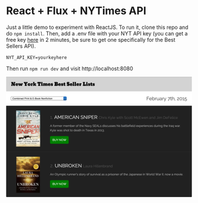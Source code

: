 # React + Flux + NYTimes API

Just a little demo to experiment with ReactJS. To run it, clone this repo and do `npm install`. Then, add a .env file with your NYT API key (you can get a free key [here](http://developers.nytimes.com/) in 2 minutes, be sure to get one specifically for the Best Sellers API).

```
NYT_API_KEY=yourkeyhere
```

Then run `npm run dev` and visit http://localhost:8080

![Alt text](/screenshot.png?raw=true)
